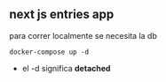 ## next js entries app
para correr localmente se necesita la db


```
docker-compose up -d

```

* el -d significa __detached__